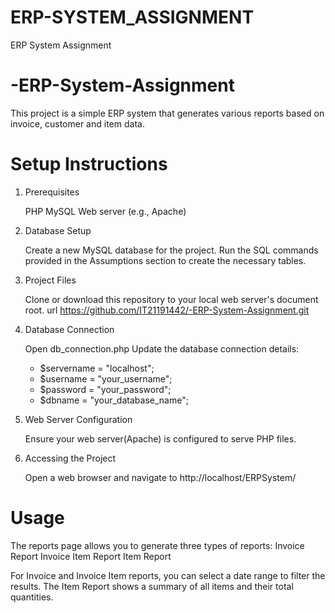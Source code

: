 # ERP-SYSTEM_ASSIGNMENT
ERP System Assignment 
# -ERP-System-Assignment
This project is a simple ERP system that generates various reports based on invoice, customer and item data.

# Setup Instructions

1. Prerequisites

     PHP 
     MySQL
     Web server (e.g., Apache)

2. Database Setup

    Create a new MySQL database for the project.
    Run the SQL commands provided in the Assumptions section to create the necessary tables.

3. Project Files

    Clone or download this repository to your local web server's document root.
    url https://github.com/IT21191442/-ERP-System-Assignment.git
  
5. Database Connection

    Open db_connection.php
    Update the database connection details:
      - $servername = "localhost";
      - $username = "your_username";
      - $password = "your_password";
      - $dbname = "your_database_name";

6. Web Server Configuration

    Ensure your web server(Apache) is configured to serve PHP files.

7. Accessing the Project

    Open a web browser and navigate to http://localhost/ERPSystem/

# Usage

The reports page allows you to generate three types of reports:
        Invoice Report
        Invoice Item Report
        Item Report
    
For Invoice and Invoice Item reports, you can select a date range to filter the results.
The Item Report shows a summary of all items and their total quantities.

